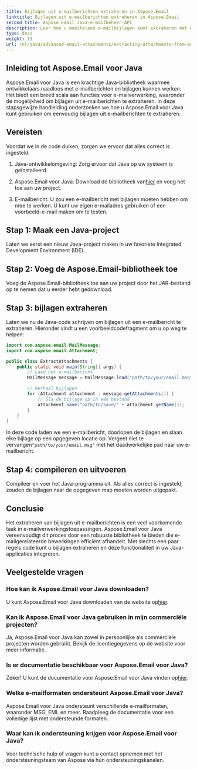 ```yaml
---
title: Bijlagen uit e-mailberichten extraheren in Aspose.Email
linktitle: Bijlagen uit e-mailberichten extraheren in Aspose.Email
second_title: Aspose.Email Java-e-mailbeheer-API
description: Leer hoe u moeiteloos e-mailbijlagen kunt extraheren met Aspose.Email voor Java. Stapsgewijze handleiding voor Java-ontwikkelaars.
type: docs
weight: 13
url: /nl/java/advanced-email-attachments/extracting-attachments-from-email-messages/
---
```


## Inleiding tot Aspose.Email voor Java

Aspose.Email voor Java is een krachtige Java-bibliotheek waarmee ontwikkelaars naadloos met e-mailberichten en bijlagen kunnen werken. Het biedt een breed scala aan functies voor e-mailverwerking, waaronder de mogelijkheid om bijlagen uit e-mailberichten te extraheren. In deze stapsgewijze handleiding onderzoeken we hoe u Aspose.Email voor Java kunt gebruiken om eenvoudig bijlagen uit e-mailberichten te extraheren.

## Vereisten

Voordat we in de code duiken, zorgen we ervoor dat alles correct is ingesteld:

1. Java-ontwikkelomgeving: Zorg ervoor dat Java op uw systeem is geïnstalleerd.

2.  Aspose.Email voor Java: Download de bibliotheek van[hier](https://releases.aspose.com/email/java/) en voeg het toe aan uw project.

3. E-mailbericht: U zou een e-mailbericht met bijlagen moeten hebben om mee te werken. U kunt uw eigen e-mailadres gebruiken of een voorbeeld-e-mail maken om te testen.

## Stap 1: Maak een Java-project

Laten we eerst een nieuw Java-project maken in uw favoriete Integrated Development Environment (IDE).

## Stap 2: Voeg de Aspose.Email-bibliotheek toe

Voeg de Aspose.Email-bibliotheek toe aan uw project door het JAR-bestand op te nemen dat u eerder hebt gedownload.

## Stap 3: bijlagen extraheren

Laten we nu de Java-code schrijven om bijlagen uit een e-mailbericht te extraheren. Hieronder vindt u een voorbeeldcodefragment om u op weg te helpen:

```java
import com.aspose.email.MailMessage;
import com.aspose.email.Attachment;

public class ExtractAttachments {
    public static void main(String[] args) {
        // Laad het e-mailbericht
        MailMessage message = MailMessage.load("path/to/your/email.msg");

        // Herhaal bijlagen
        for (Attachment attachment : message.getAttachments()) {
            // Sla de bijlage op in een bestand
            attachment.save("path/to/save/" + attachment.getName());
        }
    }
}
```

 In deze code laden we een e-mailbericht, doorlopen de bijlagen en slaan elke bijlage op een opgegeven locatie op. Vergeet niet te vervangen`"path/to/your/email.msg"` met het daadwerkelijke pad naar uw e-mailbericht.

## Stap 4: compileren en uitvoeren

Compileer en voer het Java-programma uit. Als alles correct is ingesteld, zouden de bijlagen naar de opgegeven map moeten worden uitgepakt.

## Conclusie

Het extraheren van bijlagen uit e-mailberichten is een veel voorkomende taak in e-mailverwerkingstoepassingen. Aspose.Email voor Java vereenvoudigt dit proces door een robuuste bibliotheek te bieden die e-mailgerelateerde bewerkingen efficiënt afhandelt. Met slechts een paar regels code kunt u bijlagen extraheren en deze functionaliteit in uw Java-applicaties integreren.

## Veelgestelde vragen

### Hoe kan ik Aspose.Email voor Java downloaden?

 U kunt Aspose.Email voor Java downloaden van de website op[hier](https://releases.aspose.com/email/java/).

### Kan ik Aspose.Email voor Java gebruiken in mijn commerciële projecten?

Ja, Aspose.Email voor Java kan zowel in persoonlijke als commerciële projecten worden gebruikt. Bekijk de licentiegegevens op de website voor meer informatie.

### Is er documentatie beschikbaar voor Aspose.Email voor Java?

 Zeker! U kunt de documentatie voor Aspose.Email voor Java vinden op[hier](https://reference.aspose.com/email/java/).

### Welke e-mailformaten ondersteunt Aspose.Email voor Java?

Aspose.Email voor Java ondersteunt verschillende e-mailformaten, waaronder MSG, EML en meer. Raadpleeg de documentatie voor een volledige lijst met ondersteunde formaten.

### Waar kan ik ondersteuning krijgen voor Aspose.Email voor Java?

Voor technische hulp of vragen kunt u contact opnemen met het ondersteuningsteam van Aspose via hun ondersteuningskanalen.